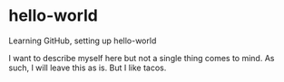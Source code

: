 # hello-world
Learning GitHub, setting up hello-world

I want to describe myself here but not a single thing comes to mind.
As such, I will leave this as is.
But I like tacos.
